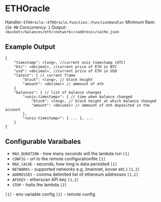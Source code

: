 # ETHOracle

Handler: `ETHOracle::ETHOracle.Function::FunctionHandler`
Minimum Ram: `256 MB`
Concurrency: `1`
Output: `<bucket>/balances/eth/<network>/<address>/cache.json`

## Example Output

```
{
    "timestamp": <long>, //current unix timestamp (UTC)
    "btc": <decimal>, //current price of ETH in BTC
    "usd": <decimal>, //current price of ETH in USD
    "latest": { // current frame
        "block": <long>, // block height
        "amount": <decimal> // ammount of eth
    }
    "balances": { // list of balance changes
        "<unix-timestamp>": { // time when balance changed
            "block": <long>, // block height at which balance changed
            "amount": <decimal> // ammount of eth deposited in the account
		},
        "<unix-timestamp>": { ... }, ... 
	}
}

```

## Configurable Varaibales

* `MAX_DURATION` - how many seconds will the lambda run `[1]`
* `CONFIG` - url to the remote configurationfile `[1]`
* `MAX_CACHE` - seconds, how long is data persisted `[1]`
* `NETWORKS` - supported networks e.g. (mainnet, kovan etc.) `[1,2]`
* `ADDRESSES` - comma delimited list of ethereum addresses `[1,2]`
* `APIKEY` - etherscan API key `[1,2]`
* `STOP` - halts the lambda `[2]`

`[1]` - env variable config
`[2]` - remote config